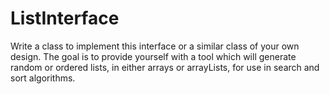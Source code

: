 # ListInterface

Write a class to implement this interface or a similar class of your own design.  The goal is to provide yourself with a tool which will generate random or ordered lists, in either arrays or arrayLists, for use in search and sort algorithms.
